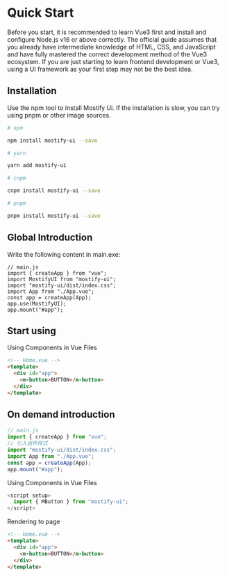 # Quick Start

Before you start, it is recommended to learn Vue3 first and install and configure Node.js v16 or above correctly. The official guide assumes that you already have intermediate knowledge of HTML, CSS, and JavaScript and have fully mastered the correct development method of the Vue3 ecosystem. If you are just starting to learn frontend development or Vue3, using a UI framework as your first step may not be the best idea.

## Installation

Use the npm tool to install Mostify Ui. If the installation is slow, you can try using pnpm or other image sources.

```bash
# npm

npm install mostify-ui --save

# yarn

yarn add mostify-ui

# cnpm

cnpm install mostify-ui --save

# pnpm

pnpm install mostify-ui --save

```

## Global Introduction

Write the following content in main.exe:

```js{4}
// main.js
import { createApp } from "vue";
import MostifyUI from "mostify-ui";
import "mostify-ui/dist/index.css";
import App from "./App.vue";
const app = createApp(App);
app.use(MostifyUI);
app.mount("#app");
```

## Start using

Using Components in Vue Files

```html
<!-- Home.vue -->
<template>
  <div id="app">
    <m-button>BUTTON</m-button>
  </div>
</template>
```

## On demand introduction

```js
// main.js
import { createApp } from "vue";
// 引入组件样式
import "mostify-ui/dist/index.css";
import App from "./App.vue";
const app = createApp(App);
app.mount("#app");
```

Using Components in Vue Files

```js
<script setup>
  import { MButton } from "mostify-ui";
</script>

```

Rendering to page

```html
<!-- Home.vue -->
<template>
  <div id="app">
    <m-button>BUTTON</m-button>
  </div>
</template>
```
